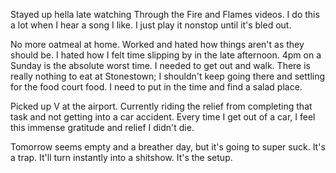 Stayed up hella late watching Through the Fire and Flames videos. I do this a lot when I hear a song I like. I just play it nonstop until it's bled out.

No more oatmeal at home. Worked and hated how things aren't as they should be. I hated how I felt time slipping by in the late afternoon. 4pm on a Sunday is the absolute worst time. I needed to get out and walk. There is really nothing to eat at Stonestown; I shouldn't keep going there and settling for the food court food. I need to put in the time and find a salad place.

Picked up V at the airport. Currently riding the relief from completing that task and not getting into a car accident. Every time I get out of a car, I feel this immense gratitude and relief I didn't die.

Tomorrow seems empty and a breather day, but it's going to super suck. It's a trap. It'll turn instantly into a shitshow. It's the setup.
